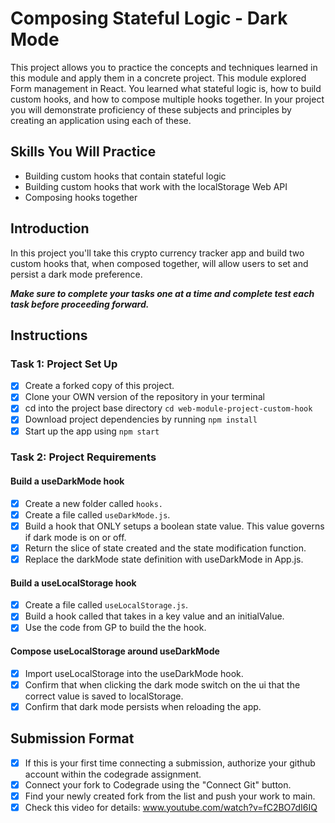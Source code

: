 # Composing Stateful Logic - Dark Mode

This project allows you to practice the concepts and techniques learned in this module and apply them in a concrete project. This module explored Form management in React. You learned what stateful logic is, how to build custom hooks, and how to compose multiple hooks together. In your project you will demonstrate proficiency of these subjects and principles by creating an application using each of these.

## Skills You Will Practice

- Building custom hooks that contain stateful logic
- Building custom hooks that work with the localStorage Web API
- Composing hooks together

## Introduction

In this project you'll take this crypto currency tracker app and build two custom hooks that, when composed together, will allow users to set and persist a dark mode preference.

**_Make sure to complete your tasks one at a time and complete test each task before proceeding forward._**

## Instructions

### Task 1: Project Set Up

- [x] Create a forked copy of this project.
- [x] Clone your OWN version of the repository in your terminal
- [x] cd into the project base directory `cd web-module-project-custom-hook`
- [x] Download project dependencies by running `npm install`
- [x] Start up the app using `npm start`

### Task 2: Project Requirements

#### Build a useDarkMode hook

- [x] Create a new folder called `hooks.`
- [x] Create a file called `useDarkMode.js`.
- [x] Build a hook that ONLY setups a boolean state value. This value governs if dark mode is on or off.
- [x] Return the slice of state created and the state modification function.
- [x] Replace the darkMode state definition with useDarkMode in App.js.

#### Build a useLocalStorage hook

- [x] Create a file called `useLocalStorage.js`.
- [x] Build a hook called that takes in a key value and an initialValue.
- [x] Use the code from GP to build the the hook.

#### Compose useLocalStorage around useDarkMode

- [x] Import useLocalStorage into the useDarkMode hook.
- [x] Confirm that when clicking the dark mode switch on the ui that the correct value is saved to localStorage.
- [x] Confirm that dark mode persists when reloading the app.

## Submission Format

- [x] If this is your first time connecting a submission, authorize your github account within the codegrade assignment.
- [x] Connect your fork to Codegrade using the "Connect Git" button.
- [x] Find your newly created fork from the list and push your work to main.
- [x] Check this video for details: www.youtube.com/watch?v=fC2BO7dI6IQ
